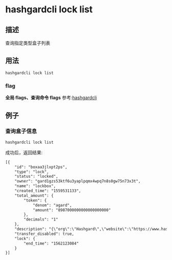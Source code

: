 # hashgardcli lock list

## 描述
查询指定类型盒子列表

## 用法
```shell
hashgardcli lock list
```

### flag

**全局 flags、查询命令 flags** 参考:[hashgardcli](../README.md)


## 例子
### 查询盒子信息

```shell
hashgardcli lock list
```

成功后，返回结果:

```txt
[{
	"id": "boxaa3jlxpt2ps",
	"type": "lock",
	"status": "locked",
	"owner": "gard1gzs53ktf6u3yaplpqmx4wpq7n8s0gw75n73x3t",
	"name": "lockbox",
	"created_time": "1559531133",
	"total_amount": {
		"token": {
			"denom": "agard",
			"amount": "8987000000000000000000"
		},
		"decimals": "1"
	},
	"description": "{\"org\":\"Hashgard\",\"website\":\"https://www.hashgard.com\",\"logo\":\"https://cdn.hashgard.com/static/logo.2d949f3d.png\",\"intro\":\"Foundation lock\"}",
	"transfer_disabled": true,
	"lock": {
		"end_time": "1562123084"
	}
}]


```
